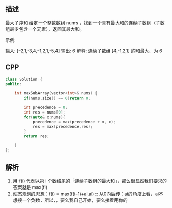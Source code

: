 ## 描述
最大子序和
给定一个整数数组 nums ，找到一个具有最大和的连续子数组（子数组最少包含一个元素），返回其最大和。

示例:

输入: [-2,1,-3,4,-1,2,1,-5,4]
输出: 6
解释: 连续子数组 [4,-1,2,1] 的和最大，为 6

## CPP

```cpp
class Solution {
public:
    
    int maxSubArray(vector<int>& nums) {
        if(nums.size() == 0)return 0;

        int precedence = 0;
        int res = nums[0];
        for(auto& x:nums){
            precedence = max(precedence + x, x);
            res = max(precedence,res);
        }
        return res;

    }
};
```

## 解析

1. 用 f(i) 代表以第 i 个数结尾的「连续子数组的最大和」，那么很显然我们要求的答案就是
max(fi)
2. 动态规划的思想：f(i) = max(f(i-1)+ai,ai) :: 从0向后传：ai的角度上看，ai不想接一个负数，所以，，要么我自己开始，要么接着用你的



